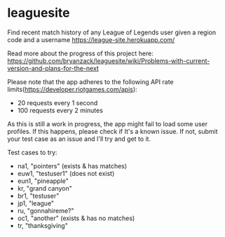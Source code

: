 # leaguesite
Find recent match history of any League of Legends user given a region code and a username
https://league-site.herokuapp.com/


Read more about the progress of this project here: https://github.com/bryanzack/leaguesite/wiki/Problems-with-current-version-and-plans-for-the-next


Please note that the app adheres to the following API rate limits(https://developer.riotgames.com/apis):
* 20 requests every 1 second
* 100 requests every 2 minutes


As this is still a work in progress, the app might fail to load some user profiles. If this happens, please check if It's a known issue. If not, submit your test case as an issue and I'll try and get to it.

Test cases to try:
* na1, "pointers" (exists & has matches)
* euw1, "testuser1" (does not exist)
* eun1, "pineapple"
* kr, "grand canyon"
* br1, "testuser"
* jp1, "league"
* ru, "gonnahireme?"
* oc1, "another" (exists & has no matches)
* tr, "thanksgiving"

